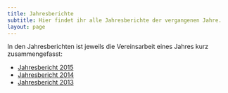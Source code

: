 ```yaml
---
title: Jahresberichte
subtitle: Hier findet ihr alle Jahresberichte der vergangenen Jahre.
layout: page
---
```

In den Jahresberichten ist jeweils die Vereinsarbeit eines Jahres kurz zusammengefasst:

- [Jahresbericht 2015](/dokumente/jahresbericht_2015.pdf)
- [Jahresbericht 2014](/dokumente/jahresbericht_2014.pdf)
- [Jahresbericht 2013](/dokumente/jahresbericht_2013.pdf)
